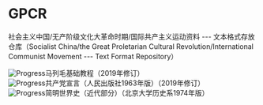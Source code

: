 # GPCR
社会主义中国/无产阶级文化大革命时期/国际共产主义运动资料 --- 文本格式存放仓库（Socialist China/the Great Proletarian Cultural Revolution/International Communist Movement --- Text Format Repository）

![Progress](https://progress-bar.dev/13/?scale=32&title=finished&width=200&color=babaca&suffix=/32)马列毛基础教程（2019年修订）  
![Progress](https://progress-bar.dev/7/?scale=8&title=finished&width=200&color=babaca&suffix=/8)共产党宣言（人民出版社1963年版）（2019年修订）  
![Progress](https://progress-bar.dev/5/?scale=20&title=finished&width=200&color=babaca&suffix=/20)简明世界史（近代部分）（北京大学历史系1974年版）  
